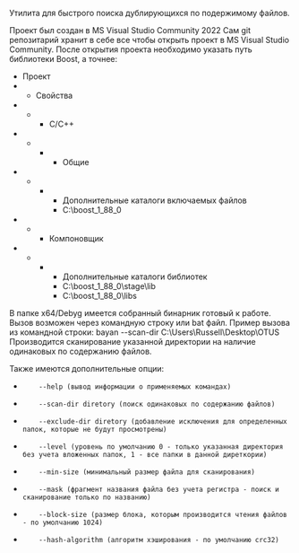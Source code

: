 Утилита для быстрого поиска дублирующихся по подержимому файлов.

Проект был создан в MS Visual Studio Community 2022
Сам git репозитарий хранит в себе все чтобы открыть проект в MS Visual Studio Community.
После открытия проекта необходимо указать путь библиотеки Boost, а точнее:
- Проект 
-  - Свойства
-  -  - С/С++
-  -  -  - Общие
-  -  -  - Дополнительные каталоги включаемых файлов
         - C:\boost_1_88_0
-  -  - Компоновщик
-  -  -  - Дополнительные каталоги библиотек
         - C:\boost_1_88_0\stage\lib
         - C:\boost_1_88_0\libs

В папке x64/Debyg имеется собранный бинарник готовый к работе.
Вызов возможен через командную строку или bat файл.
Пример вызова из командной строки:
bayan --scan-dir C:\Users\Russell\Desktop\OTUS
Производится сканирование указанной директории на наличие одинаковых по содержанию файлов.

Также имеются дополнительные опции:
-         --help (вывод информации о применяемых командах)
-         --scan-dir diretory (поиск одинаковых по содержанию файлов)
-         --exclude-dir diretory (добавление исключения для определенных папок, которые не будут просмотрены)
-         --level (уровень по умолчанию 0 - только указанная директория без учета вложенных папок, 1 - все папки в данной диреткории)
-         --min-size (минимальный размер файла для сканирования)
-         --mask (фрагмент названия файла без учета регистра - поиск и сканирование только по названию)
-         --block-size (размер блока, которым производится чтения файлов - по умолчанию 1024)
-         --hash-algorithm (алгоритм хэширования - по умолчанию crc32)
